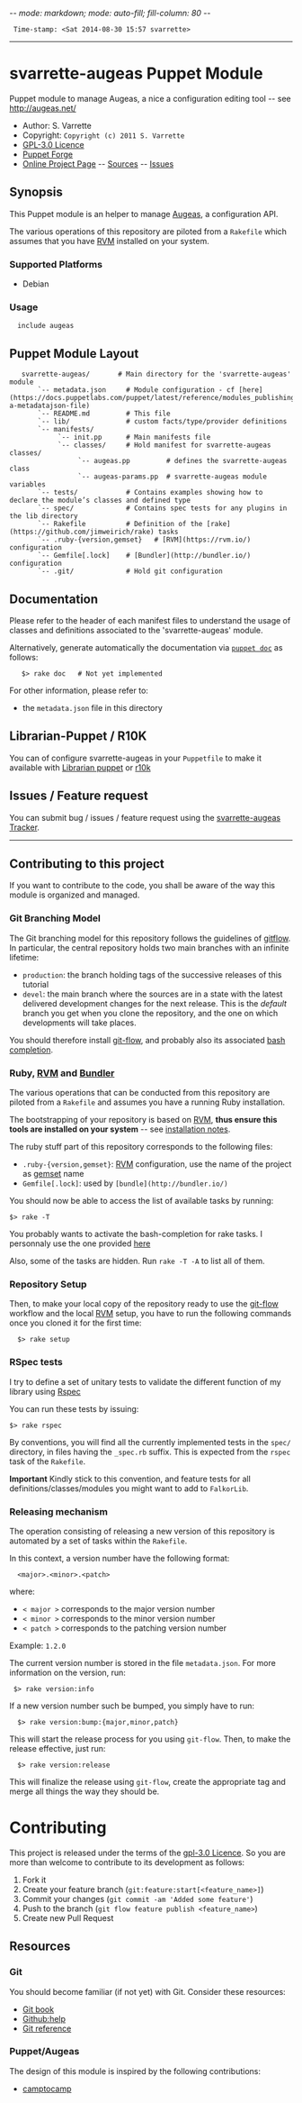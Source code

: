 -*- mode: markdown; mode: auto-fill; fill-column: 80 -*-

     Time-stamp: <Sat 2014-08-30 15:57 svarrette>

-------------------------------------------

# svarrette-augeas Puppet Module

Puppet module to manage Augeas, a nice a configuration editing tool -- see <http://augeas.net/>

* Author: S. Varrette
* Copyright: `Copyright (c) 2011 S. Varrette`  
* [GPL-3.0 Licence](LICENSE)
* [Puppet Forge](https://forge.puppetlabs.com/)
* [Online Project Page](https://github.com/Falkor/puppet-augeas)  -- [Sources](https://github.com/Falkor/puppet-augeas) -- [Issues](https://github.com/Falkor/puppet-augeas/issues)

## Synopsis

This Puppet module is an helper to manage [Augeas](http://augeas.net/), a
configuration API. 

The various operations of this repository are piloted from a `Rakefile` which
assumes that you have [RVM](https://rvm.io/) installed on your system.

### Supported Platforms

* Debian

### Usage

      include augeas      

## Puppet Module Layout

       svarrette-augeas/       # Main directory for the 'svarrette-augeas' module
           `-- metadata.json     # Module configuration - cf [here](https://docs.puppetlabs.com/puppet/latest/reference/modules_publishing.html#write-a-metadatajson-file)
           `-- README.md         # This file
           `-- lib/              # custom facts/type/provider definitions
           `-- manifests/
                `-- init.pp      # Main manifests file
                `-- classes/     # Hold manifest for svarrette-augeas classes/
                     `-- augeas.pp         # defines the svarrette-augeas class
                     `-- augeas-params.pp  # svarrette-augeas module variables 
           `-- tests/            # Contains examples showing how to declare the module’s classes and defined type
           `-- spec/             # Contains spec tests for any plugins in the lib directory
           `-- Rakefile          # Definition of the [rake](https://github.com/jimweirich/rake) tasks
           `-- .ruby-{version,gemset}   # [RVM](https://rvm.io/) configuration
           `-- Gemfile[.lock]    # [Bundler](http://bundler.io/) configuration
           `-- .git/             # Hold git configuration

## Documentation

Please refer to the header of each manifest files to understand the usage of
classes and definitions associated to the 'svarrette-augeas' module.
 
Alternatively, generate automatically the documentation via
[`puppet doc`](http://docs.puppetlabs.com/man/doc.html) as follows:  

       $> rake doc   # Not yet implemented
       
For other information, please refer to:

* the `metadata.json` file in this directory 

## Librarian-Puppet / R10K

You can of configure svarrette-augeas in your `Puppetfile` to make it
available with [Librarian puppet](http://librarian-puppet.com/) or [r10k](https://github.com/adrienthebo/r10k)

## Issues / Feature request

You can submit bug / issues / feature request using the 
[svarrette-augeas Tracker](https://github.com/Falkor/puppet-augeas/issues). 

-------------------------

## Contributing to this project

If you want to contribute to the code, you shall be aware of the way this module
is organized and managed.

### Git Branching Model

The Git branching model for this repository follows the guidelines of
[gitflow](http://nvie.com/posts/a-successful-git-branching-model/).  
In particular, the central repository holds two main branches with an infinite
lifetime:  

* `production`: the branch holding
  tags of the successive releases of this tutorial 
* `devel`: the main branch
  where the sources are in a state with the latest delivered development changes 
  for the next release. This is the *default* branch you get when you clone the
  repository, and the one on which developments will take places.  

You should therefore install [git-flow](https://github.com/nvie/gitflow), and
probably also its associated
[bash completion](https://github.com/bobthecow/git-flow-completion).  

### Ruby, [RVM](https://rvm.io/) and [Bundler](http://bundler.io/)

The various operations that can be conducted from this repository are piloted
from a `Rakefile` and assumes you have a running Ruby installation.

The bootstrapping of your repository is based on [RVM](https://rvm.io/), **thus
ensure this tools are installed on your system** -- see
[installation notes](https://rvm.io/rvm/install).

The ruby stuff part of this repository corresponds to the following files:

* `.ruby-{version,gemset}`: [RVM](https://rvm.io/) configuration, use the name of the
  project as [gemset](https://rvm.io/gemsets) name
* `Gemfile[.lock]`: used by `[bundle](http://bundler.io/)`

You should now be able to access the list of available tasks by running:

	$> rake -T

You probably wants to activate the bash-completion for rake tasks.
I personnaly use the one provided [here](https://github.com/ai/rake-completion)

Also, some of the tasks are hidden. 
Run `rake -T -A` to list all of them. 

### Repository Setup

Then, to make your local copy of the repository ready to use the
[git-flow](https://github.com/nvie/gitflow) workflow and the local
[RVM](https://rvm.io/)  setup, you have to run the following commands once you
cloned it for the first time: 

      $> rake setup 

### RSpec tests

I try to define a set of unitary tests to validate the different function of my
library using [Rspec](http://rspec.info/) 

You can run these tests by issuing:

	$> rake rspec
	
By conventions, you will find all the currently implemented tests in the `spec/`
directory, in files having the `_spec.rb` suffix. This is expected from the
`rspec` task of the `Rakefile`.    

**Important** Kindly stick to this convention, and feature tests for all
  definitions/classes/modules you might want to add to `FalkorLib`. 

### Releasing mechanism

The operation consisting of releasing a new version of this repository is
automated by a set of tasks within the `Rakefile`. 

In this context, a version number have the following format:

      <major>.<minor>.<patch>

where:

* `< major >` corresponds to the major version number
* `< minor >` corresponds to the minor version number
* `< patch >` corresponds to the patching version number

Example: `1.2.0`

The current version number is stored in the file `metadata.json`. 
For more information on the version, run:

     $> rake version:info

If a new  version number such be bumped, you simply have to run:

      $> rake version:bump:{major,minor,patch}

This will start the release process for you using `git-flow`.
Then, to make the release effective, just run:

      $> rake version:release

This will finalize the release using `git-flow`, create the appropriate tag and
merge all things the way they should be. 

# Contributing

This project is released under the terms of the [gpl-3.0 Licence](LICENSE). 
So you are more than welcome to contribute to its development as follows: 

1. Fork it
2. Create your feature branch (`git:feature:start[<feature_name>]`)
3. Commit your changes (`git commit -am 'Added some feature'`)
4. Push to the branch (`git flow feature publish <feature_name>`)
5. Create new Pull Request

## Resources

### Git 

You should become familiar (if not yet) with Git. Consider these resources: 

* [Git book](http://book.git-scm.com/index.html)
* [Github:help](http://help.github.com/mac-set-up-git/)
* [Git reference](http://gitref.org/)

### Puppet/Augeas

The design of this module is inspired by the following contributions:

* [camptocamp](https://github.com/camptocamp/puppet-augeas/)
